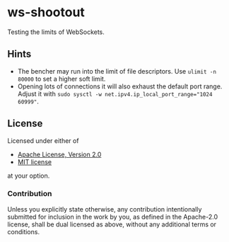 # ws-shootout

Testing the limits of WebSockets.

## Hints

- The bencher may run into the limit of file descriptors. Use `ulimit -n 80000`
  to set a higher soft limit.
- Opening lots of connections it will also exhaust the default port range.
  Adjust it with `sudo sysctl -w net.ipv4.ip_local_port_range="1024 60999"`.

## License

Licensed under either of

- [Apache License, Version 2.0](LICENSE-APACHE)
- [MIT license](LICENSE-MIT)

at your option.

### Contribution

Unless you explicitly state otherwise, any contribution intentionally submitted
for inclusion in the work by you, as defined in the Apache-2.0 license, shall
be dual licensed as above, without any additional terms or conditions.
